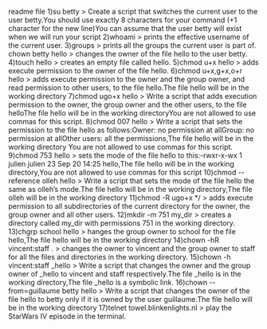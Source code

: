 readme file
1)su betty > Create a script that switches the current user to the user betty.You should use exactly 8 characters for your command (+1 character for the new line)You can assume that the user betty will exist when we will run your script
2)whoami > prints the effective username of the current user.
3)groups > prints all the groups the current user is part of.
chown betty hello > changes the owner of the file hello to the user betty.
4)touch hello > creates an empty file called hello.
5)chmod u+x hello > adds execute permission to the owner of the file hello.
6)chmod u+x,g+x,o+r hello > adds execute permission to the owner and the group owner, and read permission to other users, to the file hello.The file hello will be in the working directory
7)chmod ugo+x hello > Write a script that adds execution permission to the owner, the group owner and the other users, to the file helloThe file hello will be in the working directoryYou are not allowed to use commas for this script.
8)chmod 007 hello > Write a script that sets the permission to the file hello as follows:Owner: no permission at allGroup: no permission at allOther users: all the permissions,The file hello will be in the working directory You are not allowed to use commas for this script.
9)chmod 753 hello > sets the mode of the file hello to this:-rwxr-x-wx 1 julien julien 23 Sep 20 14:25 hello,The file hello will be in the working directory,You are not allowed to use commas for this script
10)chmod --reference olleh hello > Write a script that sets the mode of the file hello the same as olleh’s mode.The file hello will be in the working directory,The file olleh will be in the working directory 
11)chmod -R ugo+x */ > adds execute permission to all subdirectories of the current directory for the owner, the group owner and all other users.
12)mkdir -m 751 my_dir > creates a directory called my_dir with permissions 751 in the working directory.
13)chgrp school hello > hanges the group owner to school for the file hello,The file hello will be in the working directory
14)chown -hR vincent:staff . > changes the owner to vincent and the group owner to staff for all the files and directories in the working directory.
15)chown -h vincent:staff _hello > Write a script that changes the owner and the group owner of _hello to vincent and staff respectively.The file _hello is in the working directory,The file _hello is a symbolic link.
16)chown --from=guillaume betty hello > Write a script that changes the owner of the file hello to betty only if it is owned by the user guillaume.The file hello will be in the working directory
17)telnet towel.blinkenlights.nl > play the StarWars IV episode in the terminal.
